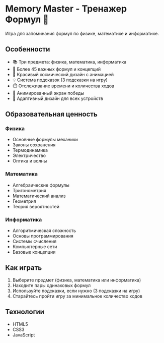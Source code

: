 # Memory Master - Тренажер Формул 🧠

Игра для запоминания формул по физике, математике и информатике.

## Особенности

- 📚 Три предмета: физика, математика, информатика
- 📝 Более 45 важных формул и концепций
- 🌟 Красивый космический дизайн с анимацией
- 💡 Система подсказок (3 подсказки на игру)
- ⏱️ Отслеживание времени и количества ходов
- 🎉 Анимированный экран победы
- 📱 Адаптивный дизайн для всех устройств

## Образовательная ценность

### Физика
- Основные формулы механики
- Законы сохранения
- Термодинамика
- Электричество
- Оптика и волны

### Математика
- Алгебраические формулы
- Тригонометрия
- Математический анализ
- Геометрия
- Теория вероятностей

### Информатика
- Алгоритмическая сложность
- Основы программирования
- Системы счисления
- Компьютерные сети
- Базовые концепции

## Как играть

1. Выберите предмет (физика, математика или информатика)
2. Находите пары одинаковых формул
3. Используйте подсказки, если нужно (3 подсказки на игру)
4. Старайтесь пройти игру за минимальное количество ходов


## Технологии

- HTML5
- CSS3
- JavaScript

